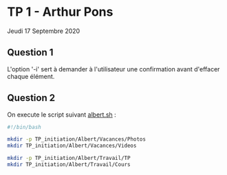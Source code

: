 # TP 1 - Arthur Pons
Jeudi 17 Septembre 2020

## Question 1
L'option '-i' sert à demander à l'utilisateur une confirmation avant d'effacer chaque élément.

## Question 2
On execute le script suivant [albert.sh](https://github.com/unguest/dut_rt/blob/master/RTAM1105/albert.sh) : 

```bash
#!/bin/bash

mkdir -p TP_initiation/Albert/Vacances/Photos
mkdir TP_initiation/Albert/Vacances/Videos

mkdir -p TP_initiation/Albert/Travail/TP
mkdir TP_initiation/Albert/Travail/Cours
```
